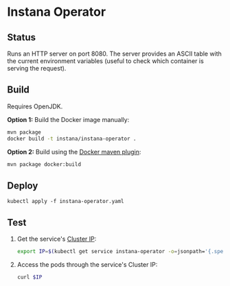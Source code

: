 Instana Operator
================

Status
------

Runs an HTTP server on port 8080. The server provides an ASCII table with the current environment variables (useful to check which container is serving the request).

Build
-----

Requires OpenJDK.

**Option 1:** Build the Docker image manually:

```sh
mvn package
docker build -t instana/instana-operator .
```

**Option 2:** Build using the [Docker maven plugin](https://dmp.fabric8.io/):

```sh
mvn package docker:build
```

Deploy
------

```
kubectl apply -f instana-operator.yaml
```

Test
----

1.  Get the service's [Cluster IP](https://kubernetes.io/docs/concepts/services-networking/service/):
    ```bash
    export IP=$(kubectl get service instana-operator -o=jsonpath='{.spec.clusterIP}')
    ```
2.  Access the pods through the service's Cluster IP:
    ```bash
    curl $IP
    ```
